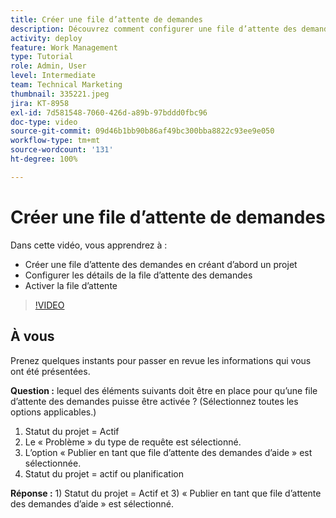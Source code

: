 ```yaml
---
title: Créer une file d’attente de demandes
description: Découvrez comment configurer une file d’attente des demandes et établir les détails de la file d’attente dans  [!DNL  Workfront]. Suivez ces étapes pour aider votre entreprise à gérer la réception du travail.
activity: deploy
feature: Work Management
type: Tutorial
role: Admin, User
level: Intermediate
team: Technical Marketing
thumbnail: 335221.jpeg
jira: KT-8958
exl-id: 7d581548-7060-426d-a89b-97bddd0fbc96
doc-type: video
source-git-commit: 09d46b1bb90b86af49bc300bba8822c93ee9e050
workflow-type: tm+mt
source-wordcount: '131'
ht-degree: 100%

---
```


# Créer une file d’attente de demandes

Dans cette vidéo, vous apprendrez à :

* Créer une file d’attente des demandes en créant d’abord un projet
* Configurer les détails de la file d’attente des demandes
* Activer la file d’attente

>[!VIDEO](https://video.tv.adobe.com/v/335221/?quality=12&learn=on)

## À vous

Prenez quelques instants pour passer en revue les informations qui vous ont été présentées.

**Question :** lequel des éléments suivants doit être en place pour qu’une file d’attente des demandes puisse être activée ? (Sélectionnez toutes les options applicables.)

1. Statut du projet = Actif
1. Le « Problème » du type de requête est sélectionné.
1. L’option « Publier en tant que file d’attente des demandes d’aide » est sélectionnée.
1. Statut du projet = actif ou planification

**Réponse :** 1) Statut du projet = Actif et 3) « Publier en tant que file d’attente des demandes d’aide » est sélectionné.


